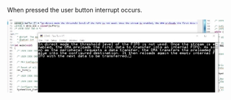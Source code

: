 ﻿When pressed the user button interrupt occurs.  

![](Aspose.Words.9dfca477-0500-4d6d-ab1e-2ee0b2a1791a.001.jpeg)
